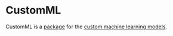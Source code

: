 # CustomML

CustomML is a [package](https://datagrok.ai/help/develop/develop#packages) for the [custom machine learning models](https://datagrok.ai/help/learn/custom-ml-models).
